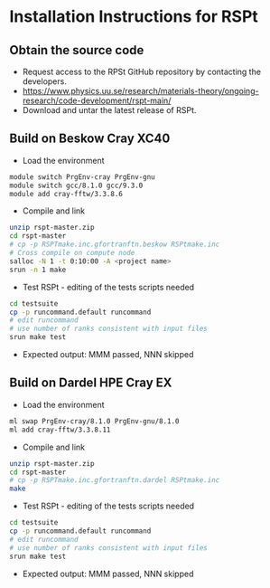 # Installation Instructions for RSPt

## Obtain the source code

* Request access to the RPSt GitHub repository by contacting the developers.
* https://www.physics.uu.se/research/materials-theory/ongoing-research/code-development/rspt-main/
* Download and untar the latest release of RSPt.

## Build on Beskow Cray XC40

* Load the environment

```bash
module switch PrgEnv-cray PrgEnv-gnu
module switch gcc/8.1.0 gcc/9.3.0
module add cray-fftw/3.3.8.6
```

* Compile and link

```bash
unzip rspt-master.zip
cd rspt-master
# cp -p RSPTmake.inc.gfortranftn.beskow RSPtmake.inc
# Cross compile on compute node
salloc -N 1 -t 0:10:00 -A <project name>
srun -n 1 make
```

* Test RSPt - editing of the tests scripts needed

```bash
cd testsuite
cp -p runcommand.default runcommand
# edit runcommand
# use number of ranks consistent with input files
srun make test
```

* Expected output: MMM passed, NNN skipped

## Build on Dardel HPE Cray EX

* Load the environment

```bash
ml swap PrgEnv-cray/8.1.0 PrgEnv-gnu/8.1.0
ml add cray-fftw/3.3.8.11
```

* Compile and link

```bash
unzip rspt-master.zip
cd rspt-master
# cp -p RSPTmake.inc.gfortranftn.dardel RSPtmake.inc
make
```

* Test RSPt - editing of the tests scripts needed

```bash
cd testsuite
cp -p runcommand.default runcommand
# edit runcommand
# use number of ranks consistent with input files
srun make test
```

* Expected output: MMM passed, NNN skipped
